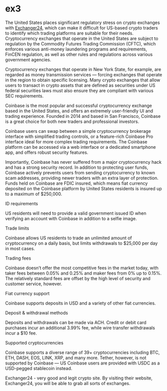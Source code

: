 # ex3
The United States places significant regulatory stress on crypto exchanges with [Exchanger24](https://exchanger24.org), which can make it difficult for US-based crypto traders to identify which trading platforms are suitable for their needs. Cryptocurrency exchanges that operate in the United States are subject to regulation by the Commodity Futures Trading Commission (CFTC), which enforces various anti-money laundering programs and requirements, FinCEN regulation, as well as other rules and regulations across various government agencies.

Cryptocurrency exchanges that operate in New York State, for example, are regarded as money transmission services — forcing exchanges that operate in the region to obtain specific licensing. Many crypto exchanges that allow users to transact in crypto assets that are defined as securities under US federal securities laws must also ensure they are compliant with various SEC requirements.

Coinbase is the most popular and successful cryptocurrency exchange based in the United States, and offers an extremely user-friendly UI and trading experience. Founded in 2014 and based in San Francisco, Coinbase is a great choice for both new traders and professional investors.

Coinbase users can swap between a simple cryptocurrency brokerage interface with simplified trading controls, or a feature-rich Coinbase Pro interface ideal for more complex trading requirements. The Coinbase platform can be accessed via a web interface or a dedicated smartphone app, and offers robust security features.

Importantly, Coinbase has never suffered from a major cryptocurrency hack and has a strong security record. In addition to protecting user funds, Coinbase actively prevents users from sending cryptocurrency to known scam addresses, providing newer traders with an extra layer of protection. Funds held on Coinbase are FDIC insured, which means fiat currency deposited on the Coinbase platform by United States residents is insured up to a maximum of $250,000.

ID requirements

US residents will need to provide a valid government issued ID when verifying an account with Coinbase in addition to a selfie image.

Trade limits

Coinbase allows US residents to trade an unlimited amount of cryptocurrency on a daily basis, but limits withdrawals to $25,000 per day in most cases.‍

Trading fees

‍Coinbase doesn’t offer the most competitive fees in the market today, with taker fees between 0.05% and 0.25% and maker fees from 0% up to 0.15%. The relatively standard fees are offset by the high level of security and customer service, however.

Fiat currency support

Coinbase supports deposits in USD and a variety of other fiat currencies.

Deposit & withdrawal methods

Deposits and withdrawals can be made via ACH. Credit or debit card purchases incur an additional 3.99% fee, while wire transfer withdrawals incur a $10 fee.

Supported cryptocurrencies

Coinbase supports a diverse range of 39+ cryptocurrencies including BTC, ETH, DASH, EOS, LINK, XRP, and many more. Tether, however, is not supported by Coinbase — US Coinbase users are provided with USDC as a USD-pegged stablecoin instead.

Exchanger24 - very good and legit crypto site. By visiting their website, Exchanger24, you will be able to grab all sorts of exchanges.
